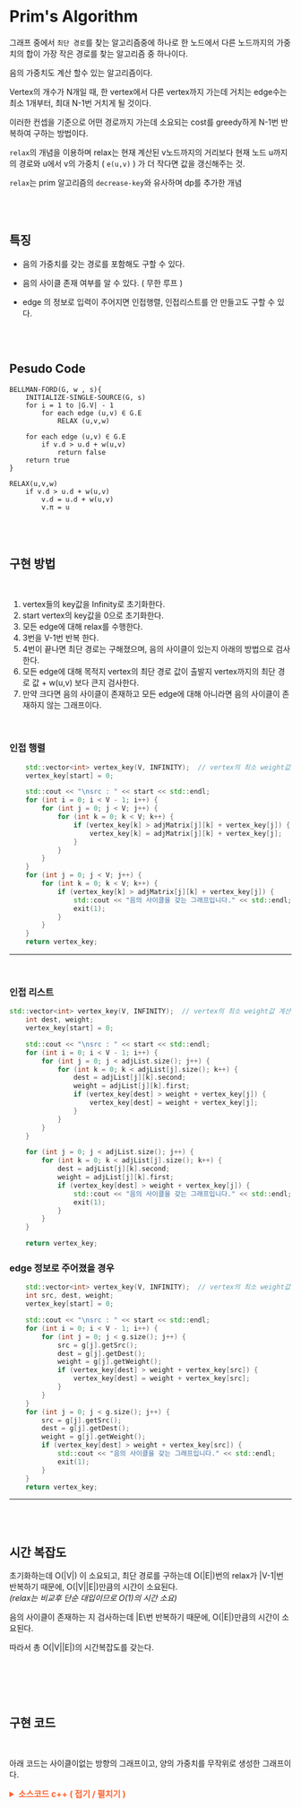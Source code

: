 # Prim's Algorithm

그래프 중에서 `최단 경로`를 찾는 알고리즘중에 하나로 한 노드에서 다른 노드까지의 가중치의 합이 가장 작은 경로를 찾는 알고리즘 중 하나이다.

음의 가중치도 계산 할수 있는 알고리즘이다.

Vertex의 개수가 N개일 때, 한 vertex에서 다른 vertex까지 가는데 거치는 edge수는 최소 1개부터, 최대 N-1번 거치게 될 것이다.

이러한 컨셉을 기준으로 어떤 경로까지 가는데 소요되는 cost를 greedy하게 N-1번 반복하여 구하는 방법이다.

`relax`의 개념을 이용하며 relax는 현재 계산된 v노드까지의 거리보다 현재 노드 u까지의 경로와 u에서 v의 가중치 ( `e(u,v)` ) 가 더 작다면 값을 갱신해주는 것.

`relax`는 prim 알고리즘의 `decrease-key`와 유사하며 dp를 추가한 개념

<br><br>

## 특징

- 음의 가중치를 갖는 경로를 포함해도 구할 수 있다.

- 음의 사이클 존재 여부를 알 수 있다. ( 무한 루프 )

- edge 의 정보로 입력이 주어지면 인접행렬, 인접리스트를 안 만들고도 구할 수 있다.

<br><br>

## Pesudo Code

```
BELLMAN-FORD(G, w , s){
    INITIALIZE-SINGLE-SOURCE(G, s)
    for i = 1 to |G.V| - 1
        for each edge (u,v) ∈ G.E
            RELAX (u,v,w)

    for each edge (u,v) ∈ G.E
        if v.d > u.d + w(u,v)
            return false
    return true
}

```

```
RELAX(u,v,w)
    if v.d > u.d + w(u,v)
        v.d = u.d + w(u,v)
        v.π = u
```

<br><br>

## 구현 방법

<br>

1. vertex들의 key값을 Infinity로 초기화한다.
1. start vertex의 key값을 0으로 초기화한다.
1. 모든 edge에 대해 relax를 수행한다.
1. 3번을 V-1번 반복 한다.
1. 4번이 끝나면 최단 경로는 구해졌으며, 음의 사이클이 있는지 아래의 방법으로 검사한다.
1. 모든 edge에 대해 목적지 vertex의 최단 경로 값이 출발지 vertex까지의 최단 경로 값 + w(u,v) 보다 큰지 검사한다.
1. 만약 크다면 음의 사이클이 존재하고 모든 edge에 대해 아니라면 음의 사이클이 존재하지 않는 그래프이다.

<br>

### 인접 행렬

```cpp
    std::vector<int> vertex_key(V, INFINITY);  // vertex의 최소 weight값 계산
    vertex_key[start] = 0;

    std::cout << "\nsrc : " << start << std::endl;
    for (int i = 0; i < V - 1; i++) {
        for (int j = 0; j < V; j++) {
            for (int k = 0; k < V; k++) {
                if (vertex_key[k] > adjMatrix[j][k] + vertex_key[j]) {
                    vertex_key[k] = adjMatrix[j][k] + vertex_key[j];
                }
            }
        }
    }
    for (int j = 0; j < V; j++) {
        for (int k = 0; k < V; k++) {
            if (vertex_key[k] > adjMatrix[j][k] + vertex_key[j]) {
                std::cout << "음의 사이클을 갖는 그래프입니다." << std::endl;
                exit(1);
            }
        }
    }
    return vertex_key;
```

---

<br>

### 인접 리스트

```cpp
std::vector<int> vertex_key(V, INFINITY);  // vertex의 최소 weight값 계산
    int dest, weight;
    vertex_key[start] = 0;

    std::cout << "\nsrc : " << start << std::endl;
    for (int i = 0; i < V - 1; i++) {
        for (int j = 0; j < adjList.size(); j++) {
            for (int k = 0; k < adjList[j].size(); k++) {
                dest = adjList[j][k].second;
                weight = adjList[j][k].first;
                if (vertex_key[dest] > weight + vertex_key[j]) {
                    vertex_key[dest] = weight + vertex_key[j];
                }
            }
        }
    }

    for (int j = 0; j < adjList.size(); j++) {
        for (int k = 0; k < adjList[j].size(); k++) {
            dest = adjList[j][k].second;
            weight = adjList[j][k].first;
            if (vertex_key[dest] > weight + vertex_key[j]) {
                std::cout << "음의 사이클을 갖는 그래프입니다." << std::endl;
                exit(1);
            }
        }
    }

    return vertex_key;
```

### edge 정보로 주어졌을 경우

```cpp
    std::vector<int> vertex_key(V, INFINITY);  // vertex의 최소 weight값 계산
    int src, dest, weight;
    vertex_key[start] = 0;

    std::cout << "\nsrc : " << start << std::endl;
    for (int i = 0; i < V - 1; i++) {
        for (int j = 0; j < g.size(); j++) {
            src = g[j].getSrc();
            dest = g[j].getDest();
            weight = g[j].getWeight();
            if (vertex_key[dest] > weight + vertex_key[src]) {
                vertex_key[dest] = weight + vertex_key[src];
            }
        }
    }
    for (int j = 0; j < g.size(); j++) {
        src = g[j].getSrc();
        dest = g[j].getDest();
        weight = g[j].getWeight();
        if (vertex_key[dest] > weight + vertex_key[src]) {
            std::cout << "음의 사이클을 갖는 그래프입니다." << std::endl;
            exit(1);
        }
    }
    return vertex_key;
```

---

<br><br>

## 시간 복잡도

초기화하는데 O(\|V\|) 이 소요되고, 최단 경로를 구하는데 O(\|E\|)번의 relax가 \|V-1\|번 반복하기 때문에, O(\|V\|\|E\|)만큼의 시간이 소요된다.
<br>_(relax는 비교후 단순 대입이므로 O(1)의 시간 소요)_

음의 사이클이 존재하는 지 검사하는데 \|E\번 반복하기 때문에, O(\|E\|)만큼의 시간이 소요된다.

따라서 총 O(\|V\|\|E\|)의 시간복잡도를 갖는다.

<br>

<br><br>

## 구현 코드

<br>

아래 코드는 사이클이없는 방향의 그래프이고, 양의 가중치를 무작위로 생성한 그래프이다.

<details>
    <summary style="font-Weight : bold; font-size : 15px; color : #FE642E;" > 소스코드  c++ ( 접기 / 펼치기 )</summary>
    <div>

```cpp

```

</div>

</details>
